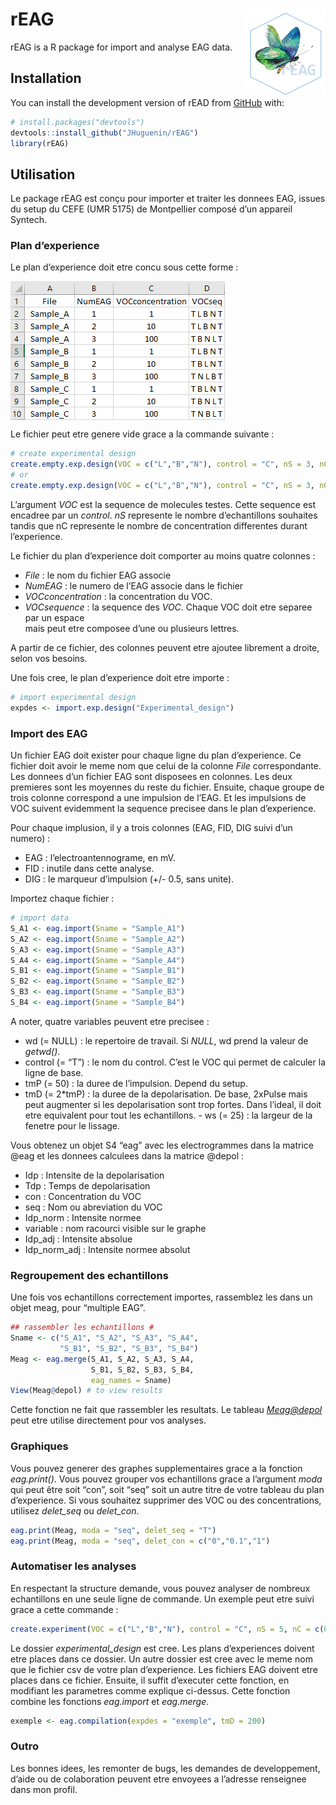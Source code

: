 
<!-- README.md is generated from README.Rmd. Please edit that file -->

# rEAG <a href='https://github.com/JHuguenin/rEAG'><img src="https://raw.githubusercontent.com/JHuguenin/rEAG/master/inst/img/logo_rEAG_1.png" align="right" height="138"/></a>

<!-- badges: start -->
<!-- badges: end -->

rEAG is a R package for import and analyse EAG data.

## Installation

You can install the development version of rEAD from
[GitHub](https://github.com/) with:

``` r
# install.packages("devtools")
devtools::install_github("JHuguenin/rEAG")
library(rEAG)
```

## Utilisation

Le package rEAG est conçu pour importer et traiter les donnees EAG,
issues du setup du CEFE (UMR 5175) de Montpellier composé d’un appareil
Syntech.

### Plan d’experience

Le plan d’experience doit etre concu sous cette forme :

<img src="https://raw.githubusercontent.com/JHuguenin/rEAG/master/inst/img/expdes_table.png" align="center"/>

Le fichier peut etre genere vide grace a la commande suivante :

``` r
# create experimental design
create.empty.exp.design(VOC = c("L","B","N"), control = "C", nS = 3, nC = 4)
# or
create.empty.exp.design(VOC = c("L","B","N"), control = "C", nS = 3, nC = c(0.1,1,10,100))
```

L’argument *VOC* est la sequence de molecules testes. Cette sequence est
encadree par un *control*. *nS* represente le nombre d’echantillons
souhaites tandis que nC represente le nombre de concentration
differentes durant l’experience.

Le fichier du plan d’experience doit comporter au moins quatre colonnes
:  
- *File* : le nom du fichier EAG associe  
- *NumEAG* : le numero de l’EAG associe dans le fichier  
- *VOCconcentration* : la concentration du VOC.  
- *VOCsequence* : la sequence des *VOC*. Chaque VOC doit etre separee
par un espace  
mais peut etre composee d’une ou plusieurs lettres.

A partir de ce fichier, des colonnes peuvent etre ajoutee librement a
droite, selon vos besoins.

Une fois cree, le plan d’experience doit etre importe :

``` r
# import experimental design
expdes <- import.exp.design("Experimental_design")
```

### Import des EAG

Un fichier EAG doit exister pour chaque ligne du plan d’experience. Ce
fichier doit avoir le meme nom que celui de la colonne *File*
correspondante. Les donnees d’un fichier EAG sont disposees en colonnes.
Les deux premieres sont les moyennes du reste du fichier. Ensuite,
chaque groupe de trois colonne correspond a une impulsion de l’EAG. Et
les impulsions de VOC suivent evidemment la sequence precisee dans le
plan d’experience.

Pour chaque implusion, il y a trois colonnes (EAG, FID, DIG suivi d’un
numero) :  
- EAG : l’electroantennograme, en mV.  
- FID : inutile dans cette analyse.  
- DIG : le marqueur d’impulsion (+/- 0.5, sans unite).

Importez chaque fichier :

``` r
# import data
S_A1 <- eag.import(Sname = "Sample_A1")
S_A2 <- eag.import(Sname = "Sample_A2")
S_A3 <- eag.import(Sname = "Sample_A3")
S_A4 <- eag.import(Sname = "Sample_A4")
S_B1 <- eag.import(Sname = "Sample_B1")
S_B2 <- eag.import(Sname = "Sample_B2")
S_B3 <- eag.import(Sname = "Sample_B3")
S_B4 <- eag.import(Sname = "Sample_B4")
```

A noter, quatre variables peuvent etre precisee :  
- wd (= NULL) : le repertoire de travail. Si *NULL*, wd prend la valeur
de *getwd()*.  
- control (= “T”) : le nom du control. C’est le VOC qui permet de
calculer la ligne de base.  
- tmP (= 50) : la duree de l’impulsion. Depend du setup.  
- tmD (= 2\*tmP) : la duree de la depolarisation. De base, 2xPulse mais
peut augmenter si les depolarisation sont trop fortes. Dans l’ideal, il
doit etre equivalent pour tout les echantillons. - ws (= 25) : la
largeur de la fenetre pour le lissage.

Vous obtenez un objet S4 “eag” avec les electrogrammes dans la matrice
@eag et les donnees calculees dans la matrice @depol :  
- Idp : Intensite de la depolarisation  
- Tdp : Temps de depolarisation  
- con : Concentration du VOC  
- seq : Nom ou abreviation du VOC  
- Idp_norm : Intensite normee  
- variable : nom racourci visible sur le graphe  
- Idp_adj : Intensite absolue  
- Idp_norm_adj : Intensite normee absolut

### Regroupement des echantillons

Une fois vos echantillons correctement importes, rassemblez les dans un
objet meag, pour “multiple EAG”.

``` r
## rassembler les echantillons #
Sname <- c("S_A1", "S_A2", "S_A3", "S_A4",
           "S_B1", "S_B2", "S_B3", "S_B4")
Meag <- eag.merge(S_A1, S_A2, S_A3, S_A4,
                  S_B1, S_B2, S_B3, S_B4,
                  eag_names = Sname)
View(Meag@depol) # to view results
```

Cette fonction ne fait que rassembler les resultats. Le tableau
*<Meag@depol>* peut etre utilise directement pour vos analyses.

### Graphiques

Vous pouvez generer des graphes supplementaires grace a la fonction
*eag.print()*. Vous pouvez grouper vos echantillons grace a l’argument
*moda* qui peut être soit “con”, soit “seq” soit un autre titre de votre
tableau du plan d’experience. Si vous souhaitez supprimer des VOC ou des
concentrations, utilisez *delet_seq* ou *delet_con*.

``` r
eag.print(Meag, moda = "seq", delet_seq = "T")
eag.print(Meag, moda = "seq", delet_con = c("0","0.1","1")
```

### Automatiser les analyses

En respectant la structure demande, vous pouvez analyser de nombreux
echantillons en une seule ligne de commande. Un exemple peut etre suivi
grace a cette commande :

``` r
create.experiment(VOC = c("L","B","N"), control = "C", nS = 5, nC = c(0.1,1,10,100))
```

Le dossier *experimental_design* est cree. Les plans d’experiences
doivent etre places dans ce dossier. Un autre dossier est cree avec le
meme nom que le fichier csv de votre plan d’experience. Les fichiers EAG
doivent etre places dans ce fichier. Ensuite, il suffit d’executer cette
fonction, en modifiant les parametres comme explique ci-dessus. Cette
fonction combine les fonctions *eag.import* et *eag.merge*.

``` r
exemple <- eag.compilation(expdes = "exemple", tmD = 200)
```

### Outro

Les bonnes idees, les remonter de bugs, les demandes de developpement,
d’aide ou de colaboration peuvent etre envoyees a l’adresse renseignee
dans mon profil.
